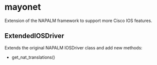 # mayonet
Extension of the NAPALM framework to support more Cisco IOS features.

## ExtendedIOSDriver
Extends the original NAPALM IOSDriver class and add new methods:
- get_nat_translations()

